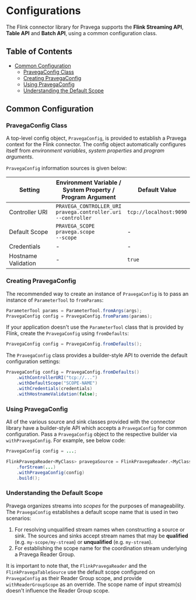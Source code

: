 <!--
Copyright Pravega Authors.

Licensed under the Apache License, Version 2.0 (the "License");
you may not use this file except in compliance with the License.
You may obtain a copy of the License at

    http://www.apache.org/licenses/LICENSE-2.0

Unless required by applicable law or agreed to in writing, software
distributed under the License is distributed on an "AS IS" BASIS,
WITHOUT WARRANTIES OR CONDITIONS OF ANY KIND, either express or implied.
See the License for the specific language governing permissions and
limitations under the License.
-->

# Configurations

The Flink connector library for Pravega supports the **Flink Streaming API**, **Table API** and **Batch API**, using a common configuration class.  

## Table of Contents

- [Common Configuration](#common-configuration)
    - [PravegaConfig Class](#pravegaconfig-class)
    - [Creating PravegaConfig](#creating-pravegaconfig)
    - [Using PravegaConfig](#using-pravegaconfig)
    - [Understanding the Default Scope](#understanding-the-default-scope)

## Common Configuration

### PravegaConfig Class

A top-level config object, `PravegaConfig`, is provided to establish a Pravega context for the Flink connector. The config object automatically configures itself from _environment variables_, _system properties_ and _program arguments_.

`PravegaConfig` information sources is given below:

|Setting|Environment Variable /<br/>System Property /<br/>Program Argument|Default Value|
|-------|-------------------------------------------------------------|-------------|
|Controller URI|`PRAVEGA_CONTROLLER_URI`<br/>`pravega.controller.uri`<br/>`--controller`|`tcp://localhost:9090`|
|Default Scope|`PRAVEGA_SCOPE`<br/>`pravega.scope`<br/>`--scope`|-|
|Credentials|-|-|
|Hostname Validation|-|`true`|

### Creating PravegaConfig

The recommended way to create an instance of `PravegaConfig` is to pass an instance of `ParameterTool` to `fromParams`:

```java
ParameterTool params = ParameterTool.fromArgs(args);
PravegaConfig config = PravegaConfig.fromParams(params);
```

If your application doesn't use the `ParameterTool` class that is provided by Flink, create the `PravegaConfig` using `fromDefaults`:

```java
PravegaConfig config = PravegaConfig.fromDefaults();
```

The `PravegaConfig` class provides a builder-style API to override the default configuration settings:

```java
PravegaConfig config = PravegaConfig.fromDefaults()
    .withControllerURI("tcp://...")
    .withDefaultScope("SCOPE-NAME")
    .withCredentials(credentials)
    .withHostnameValidation(false);
```

### Using PravegaConfig

All of the various source and sink classes provided with the connector library have a builder-style API which accepts a `PravegaConfig` for common configuration. Pass a `PravegaConfig` object to the respective builder via `withPravegaConfig`. For example, see below code:

```java
PravegaConfig config = ...;

FlinkPravegaReader<MyClass> pravegaSource = FlinkPravegaReader.<MyClass>builder()
    .forStream(...)
    .withPravegaConfig(config)
    .build();
```

### Understanding the Default Scope

Pravega organizes streams into _scopes_ for the purposes of manageability.  The `PravegaConfig` establishes a default scope name that is used in two scenarios:

1. For resolving unqualified stream names when constructing a source or sink.  The sources and sinks accept stream names that may be **qualified** (e.g. `my-scope/my-stream`) or **unqualified** (e.g. `my-stream`).
2. For establishing the scope name for the coordination stream underlying a Pravega Reader Group.

It is important to note that, the `FlinkPravegaReader` and the `FlinkPravegaTableSource` use the default scope configured on `PravegaConfig` as their Reader Group scope, and provide `withReaderGroupScope` as an override. The scope name of input stream(s) doesn't influence the Reader Group scope.
